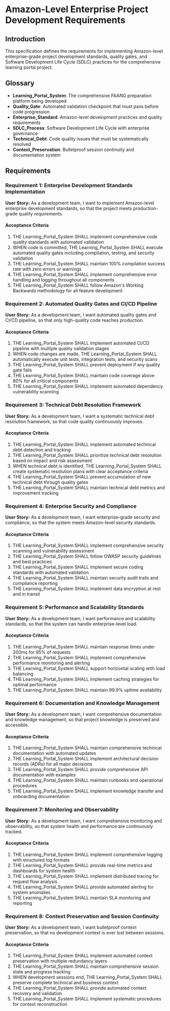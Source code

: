 # Amazon-Level Enterprise Project Development Requirements

## Introduction

This specification defines the requirements for implementing Amazon-level enterprise-grade project development standards, quality gates, and Software Development Life Cycle (SDLC) practices for the comprehensive learning portal project.

## Glossary

- **Learning_Portal_System**: The comprehensive FAANG preparation platform being developed
- **Quality_Gate**: Automated validation checkpoint that must pass before code progression
- **Enterprise_Standard**: Amazon-level development practices and quality requirements
- **SDLC_Process**: Software Development Life Cycle with enterprise governance
- **Technical_Debt**: Code quality issues that must be systematically resolved
- **Context_Preservation**: Bulletproof session continuity and documentation system

## Requirements

### Requirement 1: Enterprise Development Standards Implementation

**User Story:** As a development team, I want to implement Amazon-level enterprise development standards, so that the project meets production-grade quality requirements.

#### Acceptance Criteria

1. THE Learning_Portal_System SHALL implement comprehensive code quality standards with automated validation
2. WHEN code is committed, THE Learning_Portal_System SHALL execute automated quality gates including compilation, testing, and security validation
3. THE Learning_Portal_System SHALL maintain 100% compilation success rate with zero errors or warnings
4. THE Learning_Portal_System SHALL implement comprehensive error handling and logging throughout all components
5. THE Learning_Portal_System SHALL follow Amazon's Working Backwards methodology for all feature development

### Requirement 2: Automated Quality Gates and CI/CD Pipeline

**User Story:** As a development team, I want automated quality gates and CI/CD pipeline, so that only high-quality code reaches production.

#### Acceptance Criteria

1. THE Learning_Portal_System SHALL implement automated CI/CD pipeline with multiple quality validation stages
2. WHEN code changes are made, THE Learning_Portal_System SHALL automatically execute unit tests, integration tests, and security scans
3. THE Learning_Portal_System SHALL prevent deployment if any quality gate fails
4. THE Learning_Portal_System SHALL maintain code coverage above 80% for all critical components
5. THE Learning_Portal_System SHALL implement automated dependency vulnerability scanning

### Requirement 3: Technical Debt Resolution Framework

**User Story:** As a development team, I want a systematic technical debt resolution framework, so that code quality continuously improves.

#### Acceptance Criteria

1. THE Learning_Portal_System SHALL implement automated technical debt detection and tracking
2. THE Learning_Portal_System SHALL prioritize technical debt resolution based on impact and risk assessment
3. WHEN technical debt is identified, THE Learning_Portal_System SHALL create systematic resolution plans with clear acceptance criteria
4. THE Learning_Portal_System SHALL prevent accumulation of new technical debt through quality gates
5. THE Learning_Portal_System SHALL maintain technical debt metrics and improvement tracking

### Requirement 4: Enterprise Security and Compliance

**User Story:** As a development team, I want enterprise-grade security and compliance, so that the system meets Amazon-level security standards.

#### Acceptance Criteria

1. THE Learning_Portal_System SHALL implement comprehensive security scanning and vulnerability assessment
2. THE Learning_Portal_System SHALL follow OWASP security guidelines and best practices
3. THE Learning_Portal_System SHALL implement secure coding standards with automated validation
4. THE Learning_Portal_System SHALL maintain security audit trails and compliance reporting
5. THE Learning_Portal_System SHALL implement data encryption at rest and in transit

### Requirement 5: Performance and Scalability Standards

**User Story:** As a development team, I want performance and scalability standards, so that the system can handle enterprise-level load.

#### Acceptance Criteria

1. THE Learning_Portal_System SHALL maintain response times under 200ms for 95% of requests
2. THE Learning_Portal_System SHALL implement comprehensive performance monitoring and alerting
3. THE Learning_Portal_System SHALL support horizontal scaling with load balancing
4. THE Learning_Portal_System SHALL implement caching strategies for optimal performance
5. THE Learning_Portal_System SHALL maintain 99.9% uptime availability

### Requirement 6: Documentation and Knowledge Management

**User Story:** As a development team, I want comprehensive documentation and knowledge management, so that project knowledge is preserved and accessible.

#### Acceptance Criteria

1. THE Learning_Portal_System SHALL maintain comprehensive technical documentation with automated updates
2. THE Learning_Portal_System SHALL implement architectural decision records (ADRs) for all major decisions
3. THE Learning_Portal_System SHALL provide comprehensive API documentation with examples
4. THE Learning_Portal_System SHALL maintain runbooks and operational procedures
5. THE Learning_Portal_System SHALL implement knowledge transfer and onboarding documentation

### Requirement 7: Monitoring and Observability

**User Story:** As a development team, I want comprehensive monitoring and observability, so that system health and performance are continuously tracked.

#### Acceptance Criteria

1. THE Learning_Portal_System SHALL implement comprehensive logging with structured log formats
2. THE Learning_Portal_System SHALL provide real-time metrics and dashboards for system health
3. THE Learning_Portal_System SHALL implement distributed tracing for request flow analysis
4. THE Learning_Portal_System SHALL provide automated alerting for system anomalies
5. THE Learning_Portal_System SHALL maintain SLA monitoring and reporting

### Requirement 8: Context Preservation and Session Continuity

**User Story:** As a development team, I want bulletproof context preservation, so that no development context is ever lost between sessions.

#### Acceptance Criteria

1. THE Learning_Portal_System SHALL implement automated context preservation with multiple redundancy layers
2. THE Learning_Portal_System SHALL maintain comprehensive session state and progress tracking
3. WHEN development sessions end, THE Learning_Portal_System SHALL preserve complete technical and business context
4. THE Learning_Portal_System SHALL provide automated context recovery and validation
5. THE Learning_Portal_System SHALL implement systematic procedures for context reconstruction